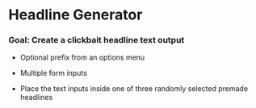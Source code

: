 # Headline Generator

### Goal: Create a clickbait headline text output

* Optional prefix from an options menu

* Multiple form inputs

* Place the text inputs inside one of three randomly selected premade headlines